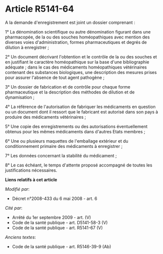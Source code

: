 # Article R5141-64

A la demande d'enregistrement est joint un dossier comprenant : 

1° La dénomination scientifique ou autre dénomination figurant dans une pharmacopée, de la ou des souches homéopathiques avec
mention des diverses voies d'administration, formes pharmaceutiques et degrés de dilution à enregistrer ; 

2° Un document décrivant l'obtention et le contrôle de la ou des souches et en justifiant le caractère homéopathique sur la
base d'une bibliographie adéquate ; dans le cas des médicaments homéopathiques vétérinaires contenant des substances
biologiques, une description des mesures prises pour assurer l'absence de tout agent pathogène ; 

3° Un dossier de fabrication et de contrôle pour chaque forme pharmaceutique et la description des méthodes de dilution et de
dynamisation ; 

4° La référence de l'autorisation de fabriquer les médicaments en question ou un document dont il ressort que le fabricant
est autorisé dans son pays à produire des médicaments vétérinaires ; 

5° Une copie des enregistrements ou des autorisations éventuellement obtenus pour les mêmes médicaments dans d'autres Etats
membres ; 

6° Une ou plusieurs maquettes de l'emballage extérieur et du conditionnement primaire des médicaments à enregistrer ; 

7° Les données concernant la stabilité du médicament ; 

8° Le cas échéant, le temps d'attente proposé accompagné de toutes les justifications nécessaires.

**Liens relatifs à cet article**

_Modifié par_:

  - Décret n°2008-433 du 6 mai 2008 - art. 6

_Cité par_:

  - Arrêté du 1er septembre 2009 - art. (V)
  - Code de la santé publique - art. D5141-58-3 (V)
  - Code de la santé publique - art. R5141-67 (V)

_Anciens textes_:

  - Code de la santé publique - art. R5146-39-9 (Ab)
